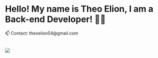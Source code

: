

<h1>Hello! My name is Theo Elion, I am a Back-end Developer! 👨‍💻</h1>
📫 Contact: theoelion54@gmail.com
<br>
<br>
<br>
<img src="(https://github-readme-stats.vercel.app/api?/top-langs/?username=Theoelion&show_icons=true&theme=tokyonight)"/>

